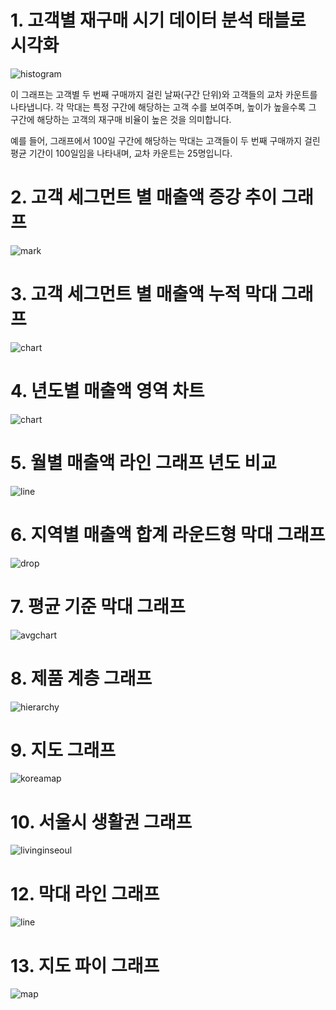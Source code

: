 # 1. 고객별 재구매 시기 데이터 분석 태블로 시각화

![histogram](히스토그램.png)

이 그래프는 고객별 두 번째 구매까지 걸린 날짜(구간 단위)와 고객들의 교차 카운트를 나타냅니다. 각 막대는 특정 구간에 해당하는 고객 수를 보여주며, 높이가 높을수록 그 구간에 해당하는 고객의 재구매 비율이 높은 것을 의미합니다. 

예를 들어, 그래프에서 100일 구간에 해당하는 막대는 고객들이 두 번째 구매까지 걸린 평균 기간이 100일임을 나타내며, 교차 카운트는 25명입니다.


# 2. 고객 세그먼트 별 매출액 증강 추이 그래프

![mark](추이.png)


# 3. 고객 세그먼트 별 매출액 누적 막대 그래프

![chart](누적막대차트.png)


# 4. 년도별 매출액 영역 차트

![chart](분기별영역차트.png)


# 5. 월별 매출액 라인 그래프 년도 비교

![line](결합라인.png)


# 6.  지역별 매출액 합계 라운드형 막대 그래프

![drop](물방울.png)


# 7.  평균 기준 막대 그래프

![avgchart](평균기준차트.png)


# 8.  제품 계층 그래프

![hierarchy](계층.png)


# 9.  지도 그래프

![koreamap](지도2.png)


# 10. 서울시 생활권 그래프

![livinginseoul](생활권.png)



# 12. 막대 라인 그래프

![line](막대라인그래프.png)


# 13. 지도 파이 그래프

![map](지도파이.png)


